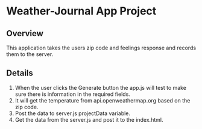 # Weather-Journal App Project

## Overview
This application takes the users zip code and feelings response and records them to the server.

## Details
1.  When the user clicks the Generate button the app.js will test to make sure there is information in the required fields.
2. It will get the temperature from  api.openweathermap.org based on the zip code.
3. Post the data to server.js projectData variable.
4. Get the data from the server.js and post it to the index.html.
